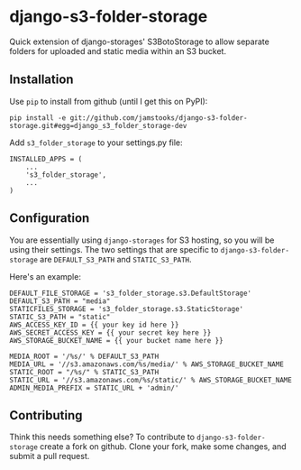 django-s3-folder-storage
========================

Quick extension of django-storages' S3BotoStorage to allow separate folders for uploaded and static media within an S3 bucket.

Installation
------------

Use `pip` to install from github (until I get this on PyPI):

	pip install -e git://github.com/jamstooks/django-s3-folder-storage.git#egg=django_s3_folder_storage-dev

Add `s3_folder_storage` to your settings.py file:

	INSTALLED_APPS = (
	    ...
	    's3_folder_storage',
	    ...
	)

Configuration
-------------

You are essentially using `django-storages` for S3 hosting, so you will be using their settings. The two settings that are specific to `django-s3-folder-storage` are `DEFAULT_S3_PATH` and `STATIC_S3_PATH`.

Here's an example:

	DEFAULT_FILE_STORAGE = 's3_folder_storage.s3.DefaultStorage'
	DEFAULT_S3_PATH = "media"
	STATICFILES_STORAGE = 's3_folder_storage.s3.StaticStorage'
	STATIC_S3_PATH = "static"
	AWS_ACCESS_KEY_ID = {{ your key id here }}
	AWS_SECRET_ACCESS_KEY = {{ your secret key here }}
	AWS_STORAGE_BUCKET_NAME = {{ your bucket name here }}
	
	MEDIA_ROOT = '/%s/' % DEFAULT_S3_PATH
	MEDIA_URL = '//s3.amazonaws.com/%s/media/' % AWS_STORAGE_BUCKET_NAME
	STATIC_ROOT = "/%s/" % STATIC_S3_PATH
	STATIC_URL = '//s3.amazonaws.com/%s/static/' % AWS_STORAGE_BUCKET_NAME
	ADMIN_MEDIA_PREFIX = STATIC_URL + 'admin/'
	
Contributing
------------

Think this needs something else? To contribute to `django-s3-folder-storage` create a fork on github. Clone your fork, make some changes, and submit a pull request.